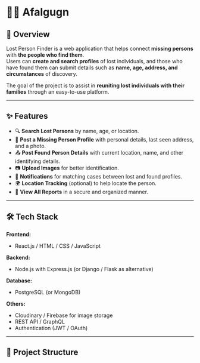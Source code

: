 # 🕵️‍♂️ Afalgugn

## 📌 Overview
Lost Person Finder is a web application that helps connect **missing persons** with **the people who find them**.  
Users can **create and search profiles** of lost individuals, and those who have found them can submit details such as **name, age, address, and circumstances** of discovery.

The goal of the project is to assist in **reuniting lost individuals with their families** through an easy-to-use platform.

---

## ✨ Features
- 🔍 **Search Lost Persons** by name, age, or location.
- 📝 **Post a Missing Person Profile** with personal details, last seen address, and a photo.
- 📤 **Post Found Person Details** with current location, name, and other identifying details.
- 📷 **Upload Images** for better identification.
- 🔔 **Notifications** for matching cases between lost and found profiles.
- 🌍 **Location Tracking** (optional) to help locate the person.
- 📄 **View All Reports** in a secure and organized manner.

---

## 🛠️ Tech Stack
**Frontend:**
- React.js / HTML / CSS / JavaScript

**Backend:**
- Node.js with Express.js (or Django / Flask as alternative)

**Database:**
- PostgreSQL (or MongoDB)

**Others:**
- Cloudinary / Firebase for image storage
- REST API / GraphQL
- Authentication (JWT / OAuth)

---

## 📂 Project Structure
